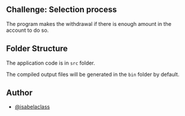 ## Challenge: Selection process

The program makes the withdrawal if there is enough amount in the account to do so.

## Folder Structure

The application code is in `src` folder.

The compiled output files will be generated in the `bin` folder by default.

## Author

- [@isabelaclass](https://github.com/isabelaclass)

